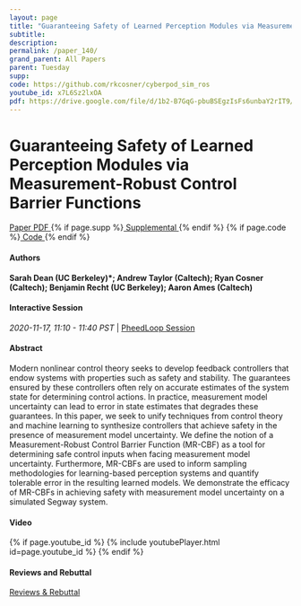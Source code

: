 ```yaml
---
layout: page
title: "Guaranteeing Safety of Learned Perception Modules via Measurement-Robust Control Barrier Functions"
subtitle: 
description:
permalink: /paper_140/
grand_parent: All Papers
parent: Tuesday
supp: 
code: https://github.com/rkcosner/cyberpod_sim_ros
youtube_id: x7L6Sz2lxOA
pdf: https://drive.google.com/file/d/1b2-B7GqG-pbuBSEgzIsFs6unbaY2rIT9/view
---
```


# Guaranteeing Safety of Learned Perception Modules via Measurement-Robust Control Barrier Functions

<a href="https://drive.google.com/file/d/1b2-B7GqG-pbuBSEgzIsFs6unbaY2rIT9/view" target="_blank" rel="noopener noreferrer" class="btn btn-blue"><i class="fa fa-file-text-o" aria-hidden="true"></i> Paper PDF </a> {% if page.supp %}<a href="" target="_blank" rel="noopener noreferrer" class="btn btn-green"><i class="fa fa-file-text-o" aria-hidden="true"></i> Supplemental </a>{% endif %} {% if page.code %}<a href="https://github.com/rkcosner/cyberpod_sim_ros" target="_blank" rel="noopener noreferrer" class="btn"><i class="fa fa-github" aria-hidden="true"></i> Code </a>{% endif %} 

#### Authors
**Sarah Dean (UC Berkeley)*; Andrew Taylor (Caltech); Ryan Cosner (Caltech); Benjamin Recht (UC Berkeley); Aaron Ames (Caltech)**

#### Interactive Session
<em>2020-11-17, 11:10 - 11:40 PST </em> | <a href="https://pheedloop.com/corl2020/virtual/?page=sessions&section=SESBZVL5OD9MKX8H9" target="_blank" rel="noopener noreferrer"> PheedLoop Session <i class="fa fa-external-link" aria-hidden="true"></i> </a> 

#### Abstract
Modern nonlinear control theory seeks to develop feedback controllers that endow systems with properties such as safety and stability. The guarantees ensured by these controllers often rely on accurate estimates of the system state for determining control actions. In practice, measurement model uncertainty can lead to error in state estimates that degrades these guarantees. In this paper, we seek to unify techniques from control theory and machine learning to synthesize controllers that achieve safety in the presence of measurement model uncertainty. We define the notion of a Measurement-Robust Control Barrier Function (MR-CBF) as a tool for determining safe control inputs when facing measurement model uncertainty. Furthermore, MR-CBFs are used to inform sampling methodologies for learning-based perception systems and quantify tolerable error in the resulting learned models. We demonstrate the efficacy of MR-CBFs in achieving safety with measurement model uncertainty on a simulated Segway system.

#### Video
{% if page.youtube_id %}
{% include youtubePlayer.html id=page.youtube_id %}
{% endif %}

#### Reviews and Rebuttal
<a href="https://drive.google.com/file/d/17xXZTkTWR_nEcw4pNcJbL_Xx416toSWU/view" target="_blank" rel="noopener noreferrer" class="btn btn-purple"><i class="fa fa-pencil-square-o" aria-hidden="true"></i> Reviews & Rebuttal </a>

